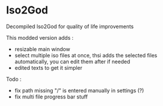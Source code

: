 # Iso2God
Decompiled Iso2God for quality of life improvements

This modded version adds :
 - resizable main window
 - select multiple iso files at once, thsi adds the selected files automatically, you can edit them after if needed
 - edited texts to get it simpler

Todo :
 - fix path missing "/" is entered manually in settings (?)
 - fix multi file progress bar stuff

